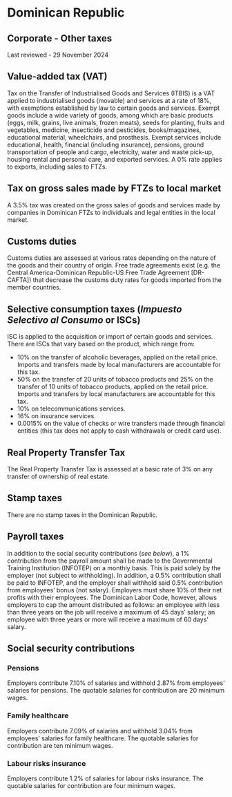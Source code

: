 # Dominican Republic
## Corporate - Other taxes
Last reviewed - 29 November 2024
## Value-added tax (VAT)
Tax on the Transfer of Industrialised Goods and Services (ITBIS) is a VAT applied to industrialised goods (movable) and services at a rate of 18%, with exemptions established by law to certain goods and services.
Exempt goods include a wide variety of goods, among which are basic products (eggs, milk, grains, live animals, frozen meats), seeds for planting, fruits and vegetables, medicine, insecticide and pesticides, books/magazines, educational material, wheelchairs, and prosthesis.
Exempt services include educational, health, financial (including insurance), pensions, ground transportation of people and cargo, electricity, water and waste pick-up, housing rental and personal care, and exported services.
A 0% rate applies to exports, including sales to FTZs.
## Tax on gross sales made by FTZs to local market
A 3.5% tax was created on the gross sales of goods and services made by companies in Dominican FTZs to individuals and legal entities in the local market.
## Customs duties
Customs duties are assessed at various rates depending on the nature of the goods and their country of origin. Free trade agreements exist (e.g. the Central America-Dominican Republic-US Free Trade Agreement [DR-CAFTA]) that decrease the customs duty rates for goods imported from the member countries.
## Selective consumption taxes (_Impuesto Selectivo al Consumo_ or ISCs)
ISC is applied to the acquisition or import of certain goods and services.
There are ISCs that vary based on the product, which range from:
  * 10% on the transfer of alcoholic beverages, applied on the retail price. Imports and transfers made by local manufacturers are accountable for this tax.
  * 50% on the transfer of 20 units of tobacco products and 25% on the transfer of 10 units of tobacco products, applied on the retail price. Imports and transfers by local manufacturers are accountable for this tax.
  * 10% on telecommunications services.
  * 16% on insurance services.
  * 0.0015% on the value of checks or wire transfers made through financial entities (this tax does not apply to cash withdrawals or credit card use).


## Real Property Transfer Tax
The Real Property Transfer Tax is assessed at a basic rate of 3% on any transfer of ownership of real estate.
## Stamp taxes
There are no stamp taxes in the Dominican Republic.
## Payroll taxes
In addition to the social security contributions (_see below_), a 1% contribution from the payroll amount shall be made to the Governmental Training Institution (INFOTEP) on a monthly basis. This is paid solely by the employer (not subject to withholding). In addition, a 0.5% contribution shall be paid to INFOTEP, and the employer shall withhold said 0.5% contribution from employees’ bonus (not salary).
Employers must share 10% of their net profits with their employees. The Dominican Labor Code, however, allows employers to cap the amount distributed as follows: an employee with less than three years on the job will receive a maximum of 45 days’ salary; an employee with three years or more will receive a maximum of 60 days’ salary.
## Social security contributions
### Pensions
Employers contribute 7.10% of salaries and withhold 2.87% from employees’ salaries for pensions. The quotable salaries for contribution are 20 minimum wages.
### Family healthcare
Employers contribute 7.09% of salaries and withhold 3.04% from employees’ salaries for family healthcare. The quotable salaries for contribution are ten minimum wages.
### Labour risks insurance
Employers contribute 1.2% of salaries for labour risks insurance. The quotable salaries for contribution are four minimum wages.
